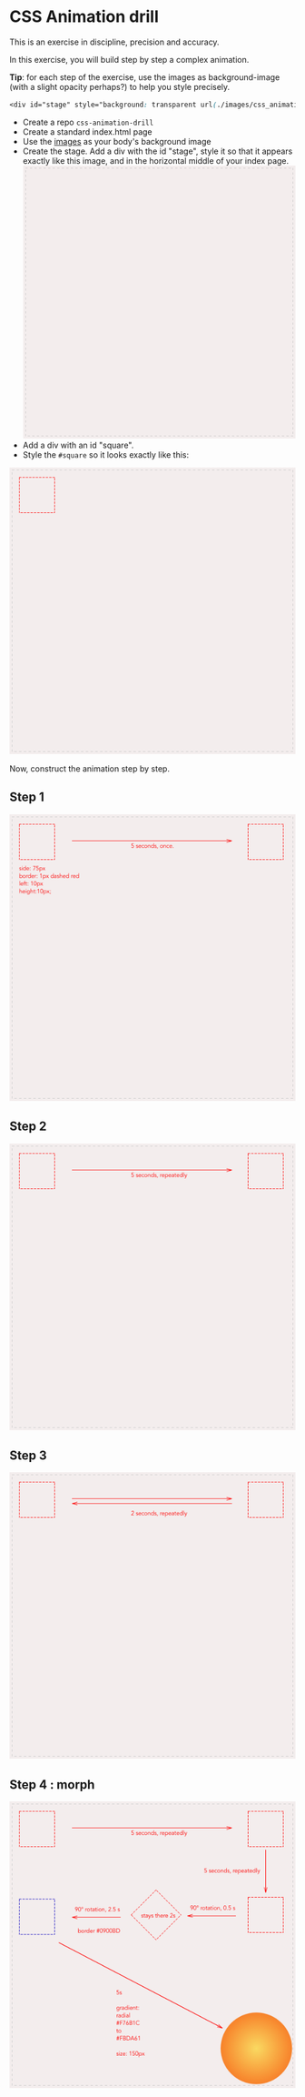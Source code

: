 # CSS Animation drill

This is an exercise in discipline, precision and accuracy. 

In this exercise, you will build step by step a complex animation.

**Tip**: for each step of the exercise, use the images as background-image (with a slight opacity perhaps?) to help you style precisely.

```css
<div id="stage" style="background: transparent url(./images/css_animation_exercise_stage.png) 0 0 no-repeat;
```

- Create a repo `css-animation-drill`
- Create a standard index.html page
- Use the [images](./images) as your body's background image
- Create the stage. Add a div with the id "stage", style it so that it appears exactly like this image, and in the horizontal middle of your index page.
![](./images/css_animation_exercise_stage.png)
- Add a div with an id "square".
- Style the `#square` so it looks exactly like this: 

![](./images/css_animation_exercise_square.png)

Now, construct the animation step by step.

## Step 1
[![](./images/css_animation_exercise_1.png)](./images/css_animation_exercise_1.png)

## Step 2
[![](./images/css_animation_exercise_2.png)](./images/css_animation_exercise_2.png)
## Step 3
[![](./images/css_animation_exercise_3.png)](./images/css_animation_exercise_3.png)
## Step 4 : morph
[![](./images/css_animation_exercise_4.png)](./images/css_animation_exercise_4.png)